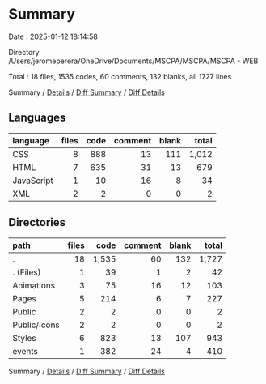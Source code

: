 # Summary

Date : 2025-01-12 18:14:58

Directory /Users/jeromeperera/OneDrive/Documents/MSCPA/MSCPA/MSCPA - WEB

Total : 18 files,  1535 codes, 60 comments, 132 blanks, all 1727 lines

Summary / [Details](details.md) / [Diff Summary](diff.md) / [Diff Details](diff-details.md)

## Languages
| language | files | code | comment | blank | total |
| :--- | ---: | ---: | ---: | ---: | ---: |
| CSS | 8 | 888 | 13 | 111 | 1,012 |
| HTML | 7 | 635 | 31 | 13 | 679 |
| JavaScript | 1 | 10 | 16 | 8 | 34 |
| XML | 2 | 2 | 0 | 0 | 2 |

## Directories
| path | files | code | comment | blank | total |
| :--- | ---: | ---: | ---: | ---: | ---: |
| . | 18 | 1,535 | 60 | 132 | 1,727 |
| . (Files) | 1 | 39 | 1 | 2 | 42 |
| Animations | 3 | 75 | 16 | 12 | 103 |
| Pages | 5 | 214 | 6 | 7 | 227 |
| Public | 2 | 2 | 0 | 0 | 2 |
| Public/Icons | 2 | 2 | 0 | 0 | 2 |
| Styles | 6 | 823 | 13 | 107 | 943 |
| events | 1 | 382 | 24 | 4 | 410 |

Summary / [Details](details.md) / [Diff Summary](diff.md) / [Diff Details](diff-details.md)